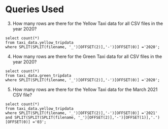 # Queries Used

3. How many rows are there for the Yellow Taxi data for all CSV files in the year 2020?
```
select count(*) 
from taxi_data.yellow_tripdata
where SPLIT(SPLIT(filename, '_')[OFFSET(2)],'-')[OFFSET(0)] ='2020';
```
4. How many rows are there for the Green Taxi data for all CSV files in the year 2020?
```
select count(*) 
from taxi_data.green_tripdata
where SPLIT(SPLIT(filename, '_')[OFFSET(2)],'-')[OFFSET(0)] ='2020';

```
5. How many rows are there for the Yellow Taxi data for the March 2021 CSV file?
```
select count(*) 
from taxi_data.yellow_tripdata
where SPLIT(SPLIT(filename, '_')[OFFSET(2)],'-')[OFFSET(0)] ='2021' 
and SPLIT(SPLIT(SPLIT(filename, '_')[OFFSET(2)],'-')[OFFSET(1)],'.')[OFFSET(0)] ='03';
```
